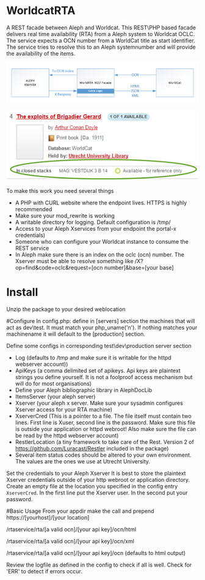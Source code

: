 # WorldcatRTA
A REST facade between Aleph and Worldcat.
This REST\PHP  based facade delivers real time availability (RTA) from a Aleph system to Worldcat OCLC.
The service expects a OCN number from a WorldCat title as start identifier. The service tries to resolve this to an Aleph systemnumber and will provide the availability of the items.

![alt tag](rta.png)

![alt tag](avail.png)

To make this work you need several things
* A PHP with CURL website where the endpoint lives. HTTPS is highly recommended
* Make sure your mod_rewrite is working
* A writable directory for logging. Default configuration is /tmp/
* Access to your Aleph Xservices from your endpoint the portal-x credentials)
* Someone who can configure your Worldcat instance to consume the REST service
* In Aleph make sure there is an index on the oclc (ocn) number. The Xserver must be able to resolve something like /X?op=find&code=oclc&request=[ocn number]&base=[your base]


# Install
Unzip the package to your desired weblocation

#Configure
In config.php: define in [servers] section the machines that will act as dev\test. It must match your php_uname('n'). If nothing matches your machinename it will default to the [production] section.

Define some configs in corresponding test\dev\production server section
* Log (defaults to /tmp and make sure it is writable for the httpd webserver account))
* ApiKeys (a comma delimited set of apikeys. Api keys are plaintext strings you define yourself. It is not a foolproof access mechanism but will do for most organisations)
* Define your Aleph bibliographic library in AlephDocLib
* ItemsServer (your aleph server)
* Xserver (your aleph x server. Make sure your sysadmin configures Xserver access for your RTA machine)
* XserverCred (This is a pointer to a file. The file itself must contain two lines. First line is Xuser, second line is the password. Make sure this file is outside your application or httpd webroot! Also make sure the file can be read by the httpd webserver account)
* RestlerLocation (a tiny framework to take care of the Rest. Version 2 of https://github.com/Luracast/Restler  included in the package)
* Several item status codes should be altered to your own environment. The values are the ones we use at Utrecht  University.

Set the credentials to your Aleph Xserver
It is best to store the plaintext Xserver credentials outside of your http webroot or application directory. Create an empty file at the location you specified in the config entry `XserverCred`.  In the first line put the Xserver user. In the second put your password.

#Basic Usage
From your appdir make the call and prepend https://[yourhost]/[your location]

/rtaservice/rta/[a valid ocn]/[your api key]/ocn/html

/rtaservice/rta/[a valid ocn]/[your api key]/ocn/xml

/rtaservice/rta/[a valid ocn]/[your api key]/ocn (defaults to html output)

Review the logfile as defined in the config to check if all is well. Check for 'ERR' to detect if errors occur.







